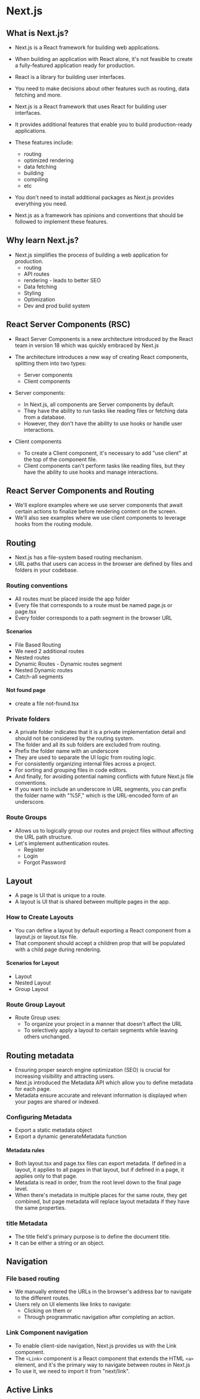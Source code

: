 # Next.js

## What is Next.js?

- Next.js is a React framework for building web applications.
- When building an application with React alone, it's not feasible to create a fully-featured application ready for production.
- React is a library for building user interfaces.
- You need to make decisions about other features such as routing, data fetching and more.

- Next.js is a React framework that uses React for building user interfaces.
- It provides additional features that enable you to build production-ready applications.
- These features include:
  - routing
  - optimized rendering
  - data fetching
  - building
  - compiling
  - etc
- You don't need to install additional packages as Next.js provides everything you need.
- Next.js as a framework has opinions and conventions that should be followed to implement these features.

## Why learn Next.js?

- Next.js simplifies the process of building a web application for production.
  - routing
  - API routes
  - rendering - leads to better SEO
  - Data fetching
  - Styling
  - Optimization
  - Dev and prod build system

## React Server Components (RSC)

- React Server Components is a new architecture introduced by the React team in version 18 which was quickly embraced by Next.js
- The architecture introduces a new way of creating React components, splitting them into two types:
  - Server components
  - Client components

- Server components:
  - In Next.js, all components are Server components by default.
  - They have the ability to run tasks like reading files or fetching data from a database.
  - However, they don't have the ability to use hooks or handle user interactions.

- Client components
  - To create a Client component, it's necessary to add "use client" at the top of the component file.
  - Client components can't perform tasks like reading files, but they have the ability to use hooks and manage interactions.

## React Server Components and Routing

- We'll explore examples where we use server components that await certain actions to finalize before rendering content on the screen.
- We'll also see examples where we use client components to leverage hooks from the routing module.

## Routing

- Next.js has a file-system based routing mechanism.
- URL paths that users can access in the browser are defined by files and folders in your codebase.

### Routing conventions

- All routes must be placed inside the app folder
- Every file that corresponds to a route must be named page.js or page.tsx
- Every folder corresponds to a path segment in the browser URL

#### Scenarios

- File Based Routing
- We need 2 additional routes
- Nested routes
- Dynamic Routes - Dynamic routes segment
- Nested Dynamic routes
- Catch-all segments

#### Not found page

- create a file not-found.tsx

### Private folders

- A private folder indicates that it is a private implementation detail and should not be considered by the routing system.
- The folder and all its sub folders are excluded from routing.
- Prefix the folder name with an underscore
- They are used to separate the UI logic from routing logic.
- For consistently organizing internal files across a project.
- For sorting and grouping files in code editors.
- And finally, for avoiding potential naming conflicts with future Next.js file conventions.
- If you want to include an underscore in URL segments, you can prefix the folder name with "%5F," which is the URL-encoded form of an underscore.

### Route Groups

- Allows us to logically group our routes and project files without affecting the URL path structure.
- Let's implement authentication routes.
  - Register
  - Login
  - Forgot Password

## Layout

- A page is UI that is unique to a route.
- A layout is UI that is shared between multiple pages in the app.

### How to Create Layouts

- You can define a layout by default exporting a React component from a layout.js or layout.tsx file.
- That component should accept a children prop that will be populated with a child page during rendering.

#### Scenarios for  Layout

- Layout
- Nested Layout
- Group Layout

### Route Group Layout

- Route Group uses:
  - To organize your project in a manner that doesn't affect the URL
  - To selectively apply a layout to certain segments while leaving others unchanged.

## Routing metadata

- Ensuring proper search engine optimization (SEO) is crucial for increasing visibility and attracting users.
- Next.js introduced the Metadata API which allow you to define metadata for each page.
- Metadata ensure accurate and relevant information is displayed when your pages are shared or indexed.

### Configuring Metadata

- Export a static metadata object
- Export a dynamic generateMetadata function

#### Metadata rules

- Both layout.tsx and page.tsx files can export metadata. If defined in a layout, it applies to all pages in that layout, but if defined in a page, it applies only to that page.
- Metadata is read in order, from the root level down to the final page level.
- When there's metadata in multiple places for the same route, they get combined, but page metadata will replace layout metadata if they have the same properties.

### title Metadata

- The title field's primary purpose is to define the document title.
- It can be either a string or an object.

## Navigation

### File based routing

- We manually entered the URLs in the browser's address bar to navigate to the different routes.
- Users rely on UI elements like links to navigate:
  - Clicking on them or
  - Through programmatic navigation after completing an action.

### Link Component navigation

- To enable client-side navigation, Next.js provides us with the Link component.
- The `<Link>` component is a React component that extends the HTML `<a>` element, and it's the primary way to navigate between routes in Next.js
- To use it, we need to import it from "next/link".

## Active Links
